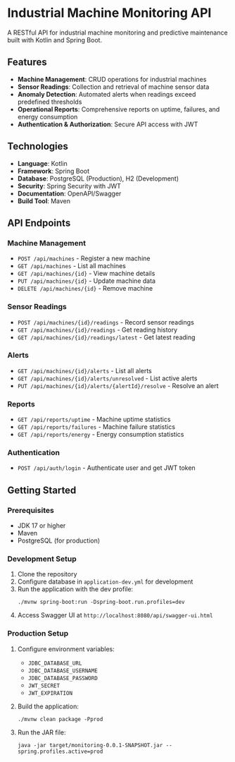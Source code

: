 # Industrial Machine Monitoring API

A RESTful API for industrial machine monitoring and predictive maintenance built with Kotlin and Spring Boot.

## Features

- **Machine Management**: CRUD operations for industrial machines
- **Sensor Readings**: Collection and retrieval of machine sensor data
- **Anomaly Detection**: Automated alerts when readings exceed predefined thresholds
- **Operational Reports**: Comprehensive reports on uptime, failures, and energy consumption
- **Authentication & Authorization**: Secure API access with JWT

## Technologies

- **Language**: Kotlin
- **Framework**: Spring Boot
- **Database**: PostgreSQL (Production), H2 (Development)
- **Security**: Spring Security with JWT
- **Documentation**: OpenAPI/Swagger
- **Build Tool**: Maven

## API Endpoints

### Machine Management

- `POST /api/machines` - Register a new machine
- `GET /api/machines` - List all machines
- `GET /api/machines/{id}` - View machine details
- `PUT /api/machines/{id}` - Update machine data
- `DELETE /api/machines/{id}` - Remove machine

### Sensor Readings

- `POST /api/machines/{id}/readings` - Record sensor readings
- `GET /api/machines/{id}/readings` - Get reading history
- `GET /api/machines/{id}/readings/latest` - Get latest reading

### Alerts

- `GET /api/machines/{id}/alerts` - List all alerts
- `GET /api/machines/{id}/alerts/unresolved` - List active alerts
- `PUT /api/machines/{id}/alerts/{alertId}/resolve` - Resolve an alert

### Reports

- `GET /api/reports/uptime` - Machine uptime statistics
- `GET /api/reports/failures` - Machine failure statistics
- `GET /api/reports/energy` - Energy consumption statistics

### Authentication

- `POST /api/auth/login` - Authenticate user and get JWT token

## Getting Started

### Prerequisites

- JDK 17 or higher
- Maven
- PostgreSQL (for production)

### Development Setup

1. Clone the repository
2. Configure database in `application-dev.yml` for development
3. Run the application with the dev profile:
   ```
   ./mvnw spring-boot:run -Dspring-boot.run.profiles=dev
   ```
4. Access Swagger UI at `http://localhost:8080/api/swagger-ui.html`

### Production Setup

1. Configure environment variables:
   - `JDBC_DATABASE_URL`
   - `JDBC_DATABASE_USERNAME`
   - `JDBC_DATABASE_PASSWORD`
   - `JWT_SECRET`
   - `JWT_EXPIRATION`

2. Build the application:
   ```
   ./mvnw clean package -Pprod
   ```

3. Run the JAR file:
   ```
   java -jar target/monitoring-0.0.1-SNAPSHOT.jar --spring.profiles.active=prod
   ```